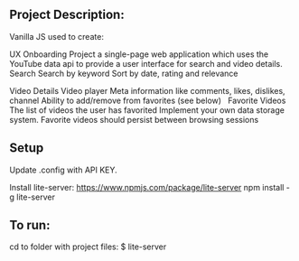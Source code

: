 ## Project Description:

Vanilla JS used to create:

UX Onboarding Project
a single-page web application which uses the YouTube data api to provide a user interface for search and video details. 
 
Search
Search by keyword
Sort by date, rating and relevance

Video Details
Video player 
Meta information like comments, likes, dislikes, channel
Ability to add/remove from favorites (see below)
 
Favorite Videos
The list of videos the user has favorited
Implement your own data storage system.
Favorite videos should persist between browsing sessions


## Setup

Update .config with API KEY.

Install lite-server:
https://www.npmjs.com/package/lite-server
npm install -g lite-server
 
## To run: 
cd to folder with project files:
$ lite-server